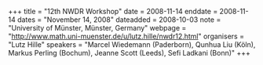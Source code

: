 +++
title = "12th NWDR Workshop"
date = 2008-11-14
enddate = 2008-11-14
dates = "November 14, 2008"
dateadded = 2008-10-03
note = "University of Münster, Münster, Germany"
webpage = "http://www.math.uni-muenster.de/u/lutz.hille/nwdr12.html"
organisers = "Lutz Hille"
speakers = "Marcel Wiedemann (Paderborn), Qunhua Liu (Köln), Markus Perling (Bochum), Jeanne Scott (Leeds), Sefi Ladkani (Bonn)"
+++
